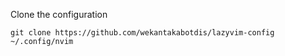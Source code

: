 Clone the configuration 

```
git clone https://github.com/wekantakabotdis/lazyvim-config ~/.config/nvim
```

